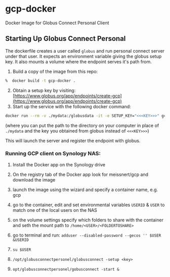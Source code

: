 # gcp-docker
Docker Image for Globus Connect Personal Client

## Starting Up Globus Connect Personal
The dockerfile creates a user called `globus` and run personal connect server
under that user. It expects an environment variable giving the globus setup key.
It also mounts a volume where the endpoint serves it's path from.

1. Build a copy of the image from this repo:
```bash
%  docker build -t gcp-docker .
```

2. Obtain a setup key by visiting: [https://www.globus.org/app/endpoints/create-gcp](https://www.globus.org/app/endpoints/create-gcp)
3. Start up the service with the following docker command:
```bash
docker run --rm -v ./mydata:/globusdata -it -e SETUP_KEY="<<<KEY>>>" gcp-docker
```
(where you can put the path to the directory on your computer in place of
`./mydata` and the key you obtained from globus instead of `<<<KEY>>>`)

This will launch the server and register the endpoint with globus.

### Running GCP client on Synology NAS:

1) Install the Docker app on the Synology drive

2) On the registry tab of the Docker app look for meissnert/gcp and download the image

3) launch the image using the wizard and specify a container name, e.g. gcp

4) go to the container, edit and set environmental variables ```USERID``` & ```USER``` to match one of the local users on the NAS

5) on the volume settings specify which folders to share with the container and seth the mount path to ```/home/<USER>/<FOLDERTOSHARE>```

6) go to terminal and run: ```adduser --disabled-password --gecos '' $USER &USERID```

7) `su $USER `

8) ```/opt/globusconnectpersonel/globusconnect -setup <key>```

9) ```opt/globusconnectpersonel/gobusconnect -start &```
